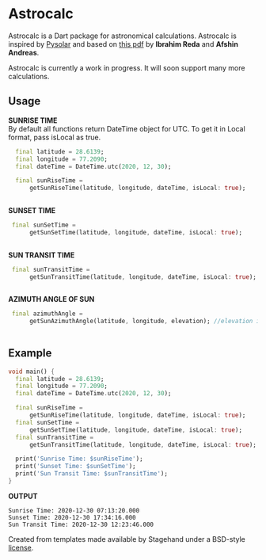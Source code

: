 # Astrocalc

Astrocalc is a Dart package for astronomical calculations. Astrocalc is inspired by [Pysolar](https://github.com/pingswept/pysolar) and based on [this pdf](https://www.nrel.gov/docs/fy08osti/34302.pdf) by <strong>Ibrahim Reda</strong> and <strong>Afshin Andreas</strong>.

Astrocalc is currently a work in progress. It will soon support many more calculations.

## Usage

**SUNRISE TIME**
<br>
By default all functions return DateTime object for UTC. To get it in Local format, pass isLocal as true. 
```dart
  final latitude = 28.6139;
  final longitude = 77.2090;
  final dateTime = DateTime.utc(2020, 12, 30);

  final sunRiseTime =
      getSunRiseTime(latitude, longitude, dateTime, isLocal: true);
      
```
**SUNSET TIME**
```dart
 final sunSetTime =
      getSunSetTime(latitude, longitude, dateTime, isLocal: true);
      
```
**SUN TRANSIT TIME**
```dart
 final sunTransitTime =
      getSunTransitTime(latitude, longitude, dateTime, isLocal: true);
      
```
**AZIMUTH ANGLE OF SUN**
```dart
 final azimuthAngle =
      getSunAzimuthAngle(latitude, longitude, elevation); //elevation is w.r.t. Sea level
      
```

## Example
```dart
void main() {
  final latitude = 28.6139;
  final longitude = 77.2090;
  final dateTime = DateTime.utc(2020, 12, 30);

  final sunRiseTime =
      getSunRiseTime(latitude, longitude, dateTime, isLocal: true);
  final sunSetTime =
      getSunSetTime(latitude, longitude, dateTime, isLocal: true);
  final sunTransitTime =
      getSunTransitTime(latitude, longitude, dateTime, isLocal: true);

  print('Sunrise Time: $sunRiseTime');
  print('Sunset Time: $sunSetTime');
  print('Sun Transit Time: $sunTransitTime');
}
````

**OUTPUT**

```
Sunrise Time: 2020-12-30 07:13:20.000
Sunset Time: 2020-12-30 17:34:16.000
Sun Transit Time: 2020-12-30 12:23:46.000

```

Created from templates made available by Stagehand under a BSD-style
[license](https://github.com/dart-lang/stagehand/blob/master/LICENSE).
